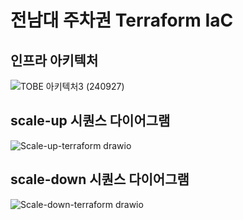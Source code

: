 # 전남대 주차권 Terraform IaC

## 인프라 아키텍처
![TOBE 아키텍처3 (240927)](https://github.com/user-attachments/assets/a5428397-b70b-41b7-b25b-5c32019a5b2d)



## scale-up 시퀀스 다이어그램
![Scale-up-terraform drawio](https://github.com/user-attachments/assets/d4ea99cb-4f7f-4bba-84e8-ad5e30a2f346)


## scale-down 시퀀스 다이어그램
![Scale-down-terraform drawio](https://github.com/user-attachments/assets/05296df5-ef9a-4283-87de-858d5a57fad4)
